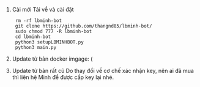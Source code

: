 1. Cài mới
Tải về và cài đặt
         
        rm -rf lbminh-bot
        git clone https://github.com/thangnd85/lbminh-bot/ 
        sudo chmod 777 -R lbminh-bot 
        cd lbminh-bot 
        python3 setupLBMINHBOT.py 
        python3 main.py 

2. Update từ bản docker imgage: (


3. Update từ bản rất cũ
Do thay đổi về cơ chế xác nhận key, nên ai đã mua thì liên hệ Minh để được cấp key lại nhé. 


